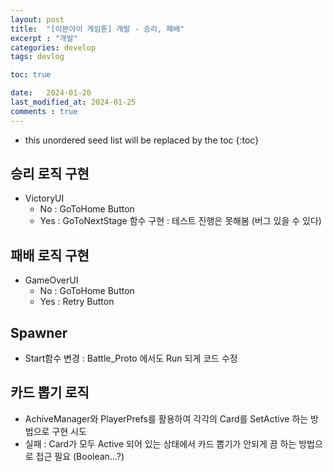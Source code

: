```yaml
---
layout: post
title:  "[이븐아이 게임톤] 개발 - 승리, 패배"
excerpt : "개발"
categories: develop
tags: devlog

toc: true

date:   2024-01-20
last_modified_at: 2024-01-25
comments : true
---
```


* this unordered seed list will be replaced by the toc
{:toc}  

## 승리 로직 구현
- VictoryUI
   - No : GoToHome Button
   - Yes : GoToNextStage 함수 구현 : 테스트 진행은 못해봄 (버그 있을 수 있다)

## 패배 로직 구현
- GameOverUI
   - No : GoToHome Button
   - Yes : Retry Button

## Spawner 
- Start함수 변경 : Battle_Proto 에서도 Run 되게 코드 수정

## 카드 뽑기 로직
- AchiveManager와 PlayerPrefs를 활용하여 각각의 Card를 SetActive 하는 방법으로 구현 시도
- 실패 : Card가 모두 Active 되어 있는 상태에서 카드 뽑기가 안되게 끔 하는 방법으로 접근 필요 (Boolean...?)
